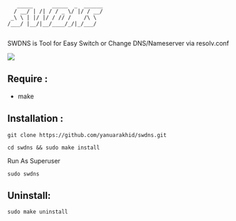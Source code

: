 ```

   _____      _____  _  ______
  / __/ | /| / / _ \/ |/ / __/
 _\ \ | |/ |/ / // /    /\ \  
/___/ |__/|__/____/_/|_/___/  
                              

```
SWDNS is Tool for Easy Switch or Change DNS/Nameserver via resolv.conf

![](https://i.imgur.com/y0mct7g.gif)

Require :
---------
- make

Installation : 
--------------
```
git clone https://github.com/yanuarakhid/swdns.git
```
```
cd swdns && sudo make install
```

Run As Superuser

```
sudo swdns
```

Uninstall:
----------
```
sudo make uninstall
```
